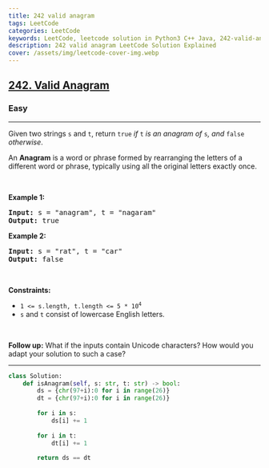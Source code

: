 ```yaml
---
title: 242 valid anagram
tags: LeetCode
categories: LeetCode
keywords: LeetCode, leetcode solution in Python3 C++ Java, 242-valid-anagram solution
description: 242 valid anagram LeetCode Solution Explained
cover: /assets/img/leetcode-cover-img.webp
---
```





<h2><a href="https://leetcode.com/problems/valid-anagram/">242. Valid Anagram</a></h2><h3>Easy</h3><hr><div><p>Given two strings <code>s</code> and <code>t</code>, return <code>true</code> <em>if</em> <code>t</code> <em>is an anagram of</em> <code>s</code><em>, and</em> <code>false</code> <em>otherwise</em>.</p>

<p>An <strong>Anagram</strong> is a word or phrase formed by rearranging the letters of a different word or phrase, typically using all the original letters exactly once.</p>

<p>&nbsp;</p>
<p><strong>Example 1:</strong></p>
<pre><strong>Input:</strong> s = "anagram", t = "nagaram"
<strong>Output:</strong> true
</pre><p><strong>Example 2:</strong></p>
<pre><strong>Input:</strong> s = "rat", t = "car"
<strong>Output:</strong> false
</pre>
<p>&nbsp;</p>
<p><strong>Constraints:</strong></p>

<ul>
	<li><code>1 &lt;= s.length, t.length &lt;= 5 * 10<sup>4</sup></code></li>
	<li><code>s</code> and <code>t</code> consist of lowercase English letters.</li>
</ul>

<p>&nbsp;</p>
<p><strong>Follow up:</strong> What if the inputs contain Unicode characters? How would you adapt your solution to such a case?</p>
</div>

---




```python
class Solution:
    def isAnagram(self, s: str, t: str) -> bool:
        ds = {chr(97+i):0 for i in range(26)}
        dt = {chr(97+i):0 for i in range(26)}
        
        for i in s:
            ds[i] += 1
        
        for i in t:
            dt[i] += 1
        
        return ds == dt
```
